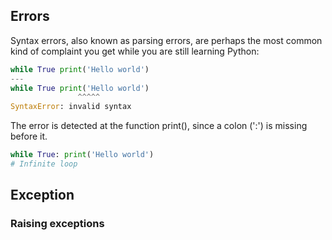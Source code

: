 ## Errors
Syntax errors, also known as parsing errors, are perhaps the most common kind of complaint you get while you are still learning Python:
```Python
while True print('Hello world')
---
while True print('Hello world')
               ^^^^^
SyntaxError: invalid syntax
```
The error is detected at the function print(), since a colon (':') is missing before it.
```Python
while True: print('Hello world')
# Infinite loop
```

## Exception

### Raising exceptions
